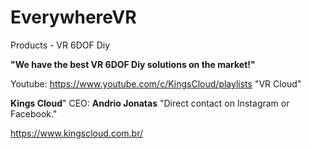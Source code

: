 # EverywhereVR
Products - VR 6DOF Diy

**"We have the best VR 6DOF Diy solutions on the market!"**

Youtube: https://www.youtube.com/c/KingsCloud/playlists "VR Cloud"

**Kings Cloud**"
CEO: **Andrio Jonatas** "Direct contact on Instagram or Facebook."

https://www.kingscloud.com.br/
